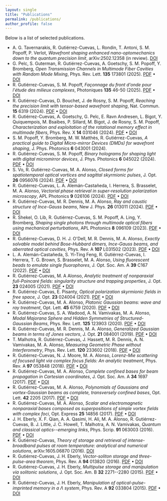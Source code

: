 ```yaml
---
layout: single
title: "Publications"
permalink: /publications/
author_profile: false
---
```


Below is a list of selected publications.

- A. G. Tavernarakis, R. Gutiérrez-Cuevas, L. Rondin, T. Antoni, S. M. Popoff, P. Verlot, *Wavefront shaping enhanced nano-optomechanics down to the quantum precision limit*, arXiv:2502.12358 (in review). [DOI](https://doi.org/10.48550/arXiv.2502.12358)
- G. Pelc, S. Guterman, R. Gutiérrez-Cuevas, A. Goetschy, S. M. Popoff, Y. Bromberg, *Open Transmission Channels in Multimode Fiber Cavities with Random Mode Mixing*, Phys. Rev. Lett. **135** 173801 (2025). [PDF](/assets/papers/pelc2025open.pdf) • [DOI](https://doi.org/10.1103/fvvb-76nn)
- R. Gutiérrez-Cuevas, S. M. Popoff, *Façonnage du front d'onde pour l'étude des milieux complexes*, Photoniques **135** 46-50 (2025). [PDF](/assets/papers/gutierrez2025faconnage.pdf) • [DOI](https://doi.org/10.1051/photon/202513246)
- R. Gutiérrez-Cuevas, D. Bouchet, J. de Rosny, S. M. Popoff, *Reaching the precision limit with tensor-based wavefront shaping*, Nat. Commun. **15** 6319 (2024). [PDF](/assets/papers/gutierrez2024reaching.pdf) • [DOI](https://doi.org/10.1038/s41467-024-50513-8)
- R. Gutiérrez-Cuevas, A. Goetschy, G. Pelc, E. Ravn Andresen, L. Bigot, Y. Quiquempois, M. Bsaibes, P. Sillard, M. Bigot, J. de Rosny, S. M. Popoff, *Characterization and exploitation of the rotational memory effect in multimode fibers*, Phys. Rev. X **14** 031046 (2024). [PDF](/assets/papers/gutierrez2024characterization.pdf) • [DOI](https://doi.org/10.1103/PhysRevX.14.031046)
- S. M. Popoff, Y. Bromberg, M. W. Matthès, R. Gutiérrez-Cuevas, *A practical guide to Digital Micro-mirror Devices (DMDs) for wavefront shaping*, J. Phys. Photonics **6** 043001 (2024).
- R. Gutiérrez-Cuevas, S. M. Popoff, *Binary holograms for shaping light with digital micromirror devices*, J. Phys. Photonics **6** 045022 (2024). [PDF](/assets/papers/gutierrez2024binary.pdf) • [DOI](https://doi.org/10.1088/2515-7647/ad8617)
- S. Vo, R. Gutiérrez-Cuevas, M. A. Alonso, *Closed forms for spatiotemporal optical vortices and sagittal skyrmionic pulses*, J. Opt. **26** 0956076 (2024). [PDF](/assets/papers/vo2024closed.pdf) • [DOI](https://doi.org/10.1088/2040-8986/ad6a26)
- R. Gutiérrez-Cuevas, L. A. Alemán-Castañeda, I. Herrera, S. Brasselet, M. A. Alonso, *Vectorial phase retrieval in super-resolution polarization microscopy*, APL Photonics **9** 026106 (2024). [PDF](/assets/papers/gutierrez2024vectorial.pdf) • [DOI](https://doi.org/10.1063/5.0179906)
- R. Gutiérrez-Cuevas, M. R. Dennis, M. A. Alonso, *Ray and caustic structure of Ince-Gauss beams*, New J. Phys. **26** 013011 (2024). [PDF](/assets/papers/gutierrez2024ray.pdf) • [DOI](https://doi.org/10.1088/1367-2630/ad17dc)
- R. Shekel, O. Lib, R. Gutiérrez-Cuevas, S. M. Popoff, A. Ling, Y. Bromberg, *Shaping single photons through multimode optical fibers using mechanical perturbations*, APL Photonics **8** 096109 (2023). [PDF](/assets/papers/shekel2023shaping.pdf) • [DOI](https://doi.org/10.1063/5.0161654)
- R. Gutiérrez-Cuevas, D. H. J. O'Dell, M. R. Dennis, M. A. Alonso, *Exactly solvable model behind Bose-Hubbard dimers, Ince-Gauss beams, and aberrated optical cavities*, Phys. Rev. A **107** L031502 (2023). [PDF](/assets/papers/gutierrez2023exactly.pdf) • [DOI](https://doi.org/10.1103/PhysRevA.107.L031502)
- L. A. Alemán-Castañeda, S. Yi-Ting Feng, R. Gutiérrez-Cuevas, I. Herrera, T. G. Brown, S. Brasselet, M. A. Alonso, *Using fluorescent beads to emulate single fluorophores*, J. Opt. Soc. Am. A **39** C167 (2022). [PDF](/assets/papers/aleman2022using.pdf) • [DOI](https://doi.org/10.1364/josaa.474837)
- R. Gutiérrez-Cuevas, M. A Alonso, *Analytic treatment of nonparaxial full-Poincaré fields: singularity structure and trapping properties*, J. Opt. **23** 024005 (2021). [PDF](/assets/papers/gutierrez2021analytic.pdf) • [DOI](https://doi.org/10.1088/2040-8986/abe01f)
- R. Gutiérrez-Cuevas, E. Pisanty, *Optical polarization skyrmionic fields in free space*, J. Opt. **23** 024004 (2021). [PDF](/assets/papers/gutierrez2021optical.pdf) • [DOI](https://doi.org/10.1088/2040-8986/abe8b2)
- R. Gutiérrez-Cuevas, M. A. Alonso, *Platonic Gaussian beams: wave and ray treatment*, Opt. Lett. **45** 6759 (2020). [PDF](/assets/papers/gutierrez2020platonic.pdf) • [DOI](https://doi.org/10.1364/OL.405988)
- R. Gutiérrez-Cuevas, S. A. Wadood, A. N. Vamivakas, M. A. Alonso, *Modal Majorana Sphere and Hidden Symmetries of Structured-Gaussian Beams*, Phys. Rev. Lett. **125** 123903 (2020). [PDF](/assets/papers/gutierrez2020modal.pdf) • [DOI](https://doi.org/10.1103/physrevlett.125.123903)
- R. Gutiérrez-Cuevas, M. R. Dennis, M. A. Alonso, *Generalized Gaussian beams in terms of Jones vectors*, J. Opt. **21** 084001 (2019). [PDF](/assets/papers/gutierrez2019generalized.pdf) • [DOI](https://doi.org/10.1088/2040-8986/ab2c52)
- T. Malhotra, R. Gutiérrez-Cuevas, J. Hassett, M. R. Dennis, A. N. Vamivakas, M. A. Alonso, *Measuring Geometric Phase without Interferometry*, Phys. Rev. Lett. **120** 233602 (2018). [PDF](/assets/papers/malhotra2018measuring.pdf) • [DOI](https://doi.org/10.1103/physrevlett.120.233602)
- R. Gutiérrez-Cuevas, N. J. Moore, M. A. Alonso, *Lorenz-Mie scattering of focused light via complex focus fields: An analytic treatment*, Phys. Rev. A **97** 053848 (2018). [PDF](/assets/papers/gutierrez2018lorenz.pdf) • [DOI](https://doi.org/10.1103/physreva.97.053848)
- R. Gutiérrez-Cuevas, M. A. Alonso, *Complete confined bases for beam propagation in Cartesian coordinates*, J. Opt. Soc. Am. A **34** 1697 (2017). [PDF](/assets/papers/gutierrez2017complete.pdf) • [DOI](https://doi.org/10.1364/josaa.34.001697)
- R. Gutiérrez-Cuevas, M. A. Alonso, *Polynomials of Gaussians and vortex-Gaussian beams as complete, transversely confined bases*, Opt. Lett. **42** 2205 (2017). [PDF](/assets/papers/gutierrez2017polynomials.pdf) • [DOI](https://doi.org/10.1364/ol.42.002205)
- R. Gutiérrez-Cuevas, M. A. Alonso, *Scalar and electromagnetic nonparaxial bases composed as superpositions of simple vortex fields with complex foci*, Opt. Express **25** 14856 (2017). [PDF](/assets/papers/gutierrez2017scalar.pdf) • [DOI](https://doi.org/10.1364/oe.25.014856)
- J. H. Eberly, X. F. Qian, A. A. Qasimi, H. Ali, M. A. Alonso, R. Gutiérrez-Cuevas, B. J. Little, J. C. Howell, T. Malhotra, A. N. Vamivakas, *Quantum and classical optics--emerging links*, Phys. Scrip. **91** 063003 (2016). [PDF](/assets/papers/gutierrez2016quantum.pdf) • [DOI](https://doi.org/10.1088/0031-8949/91/6/063003)
- R. Gutiérrez-Cuevas, *Theory of storage and retrieval of intense-broadband pulses at room temperature: analytical and numerical solutions*, arXiv:1605.06870 (2016). [DOI](https://doi.org/10.48550/arXiv.1605.06870)
- R. Gutiérrez-Cuevas, J. H. Eberly, *Vector-soliton storage and three-pulse-area theorem*, Phys. Rev. A **94** 013820 (2016). [PDF](/assets/papers/gutierrez2016vector.pdf) • [DOI](https://doi.org/10.1103/PhysRevA.94.013820)
- R. Gutiérrez-Cuevas, J. H. Eberly, *Multipulse storage and manipulation via solitonic solutions*, J. Opt. Soc. Am. B **32** 2271--2280 (2015). [PDF](/assets/papers/gutierrez2015multipulse.pdf) • [DOI](https://doi.org/10.1364/JOSAB.32.002271)
- R. Gutiérrez-Cuevas, J. H. Eberly, *Manipulation of optical-pulse-imprinted memory in a $\Lambda$ system*, Phys. Rev. A **92** 033804 (2015). [PDF](/assets/papers/gutierrez2015manipulation.pdf) • [DOI](https://doi.org/10.1103/PhysRevA.92.033804)
